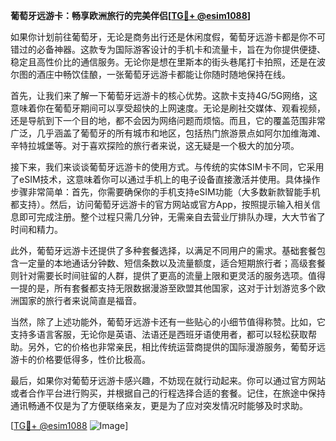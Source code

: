 **葡萄牙远游卡：畅享欧洲旅行的完美伴侣[[TG💪+ @esim1088](https://t.me/s/esim1088)]**

如果你计划前往葡萄牙，无论是商务出行还是休闲度假，葡萄牙远游卡都是你不可错过的必备神器。这款专为国际游客设计的手机卡和流量卡，旨在为你提供便捷、稳定且高性价比的通信服务。无论你是想在里斯本的街头巷尾打卡拍照，还是在波尔图的酒庄中畅饮佳酿，一张葡萄牙远游卡都能让你随时随地保持在线。

首先，让我们来了解一下葡萄牙远游卡的核心优势。这款卡支持4G/5G网络，这意味着你在葡萄牙期间可以享受超快的上网速度。无论是刷社交媒体、观看视频，还是导航到下一个目的地，都不会因为网络问题而烦恼。而且，它的覆盖范围非常广泛，几乎涵盖了葡萄牙的所有城市和地区，包括热门旅游景点如阿尔加维海滩、辛特拉城堡等。对于喜欢探险的旅行者来说，这无疑是一个极大的加分项。

接下来，我们来谈谈葡萄牙远游卡的使用方式。与传统的实体SIM卡不同，它采用了eSIM技术，这意味着你可以通过手机上的电子设备直接激活并使用。具体操作步骤非常简单：首先，你需要确保你的手机支持eSIM功能（大多数新款智能手机都支持）。然后，访问葡萄牙远游卡的官方网站或官方App，按照提示输入相关信息即可完成注册。整个过程只需几分钟，无需亲自去营业厅排队办理，大大节省了时间和精力。

此外，葡萄牙远游卡还提供了多种套餐选择，以满足不同用户的需求。基础套餐包含一定量的本地通话分钟数、短信条数以及流量额度，适合短期旅行者；高级套餐则针对需要长时间驻留的人群，提供了更高的流量上限和更灵活的服务选项。值得一提的是，所有套餐都支持无限数据漫游至欧盟其他国家，这对于计划游览多个欧洲国家的旅行者来说简直是福音。

当然，除了上述功能外，葡萄牙远游卡还有一些贴心的小细节值得称赞。比如，它支持多语言客服，无论你是英语、法语还是西班牙语使用者，都可以轻松获取帮助。另外，它的价格也非常亲民，相比传统运营商提供的国际漫游服务，葡萄牙远游卡的价格要低得多，性价比极高。

最后，如果你对葡萄牙远游卡感兴趣，不妨现在就行动起来。你可以通过官方网站或者合作平台进行购买，并根据自己的行程选择合适的套餐。记住，在旅途中保持通讯畅通不仅是为了方便联络亲友，更是为了应对突发情况时能够及时求助。

[[TG💪+ @esim1088](https://t.me/s/esim1088) ![Image](https://i.postimg.cc/4NQfJmqS/Snipaste-2025-05-13-00-14-12.png)]
